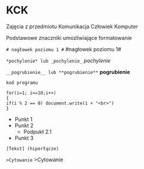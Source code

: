 # KCK
Zajęcia z przedmiotu Komunikacja Człowiek Komputer

Podstawowe znaczniki umozliwiające formatowanie

`# nagłowek poziomu 1 #`
#nagłowek poziomu 1#

`*pochylenie* lub _pochylenie_`
*pochylenie*

`__pogrubienie__ lub **pogrubienie**`
**pogrubienie**

`kod programu`
```kod progarmu
for(i=1; i<=10;i++)
{
if(i % 2 == 0) document.write(i + "<br>")
}
```
- Punkt 1
- Punkt 2
  - Podpukt 2.1
- Punkt 3

`[Tekst] (hiperłącze)`

`>Cytowanie` >Cytowanie
